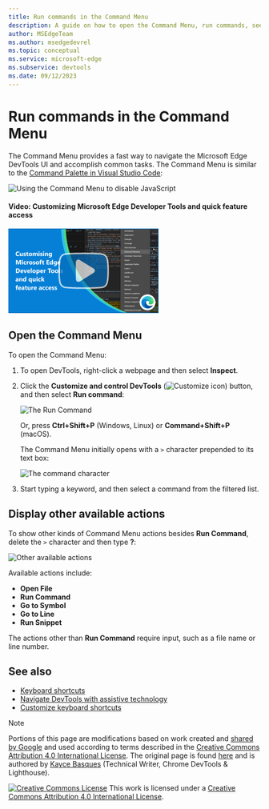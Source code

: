 ```yaml
---
title: Run commands in the Command Menu
description: A guide on how to open the Command Menu, run commands, see other actions, and more.
author: MSEdgeTeam
ms.author: msedgedevrel
ms.topic: conceptual
ms.service: microsoft-edge
ms.subservice: devtools
ms.date: 09/12/2023
---
```

<!-- Copyright Kayce Basques

   Licensed under the Apache License, Version 2.0 (the "License");
   you may not use this file except in compliance with the License.
   You may obtain a copy of the License at

       https://www.apache.org/licenses/LICENSE-2.0

   Unless required by applicable law or agreed to in writing, software
   distributed under the License is distributed on an "AS IS" BASIS,
   WITHOUT WARRANTIES OR CONDITIONS OF ANY KIND, either express or implied.
   See the License for the specific language governing permissions and
   limitations under the License.  -->
# Run commands in the Command Menu

The Command Menu provides a fast way to navigate the Microsoft Edge DevTools UI and accomplish common tasks.  The Command Menu is similar to the [Command Palette in Visual Studio Code](https://code.visualstudio.com/docs/getstarted/userinterface#_command-palette):

![Using the Command Menu to disable JavaScript](./index-images/command-menu-run-command-java.png)


<!-- ------------------------------ -->
#### Video: Customizing Microsoft Edge Developer Tools and quick feature access

[![Thumbnail image for video "Customizing Microsoft Edge Developer Tools and quick feature access"](./index-images/customize-devtools.png)](https://www.youtube.com/watch?v=ypRzEBYNptQ)


<!-- ====================================================================== -->
## Open the Command Menu

To open the Command Menu:

1. To open DevTools, right-click a webpage and then select **Inspect**.

1. Click the **Customize and control DevTools** (![Customize icon](./index-images/customize-devtools-icon.png)) button, and then select **Run command**:

   ![The Run Command](./index-images/command-menu-options-run-command.png)

   Or, press **Ctrl+Shift+P** (Windows, Linux) or **Command+Shift+P** (macOS).

   The Command Menu initially opens with a `>` character prepended to its text box:

   ![The command character](./index-images/command-menu-run-command.png)

1. Start typing a keyword, and then select a command from the filtered list.


<!-- ====================================================================== -->
## Display other available actions

To show other kinds of Command Menu actions besides **Run Command**, delete the `>` character and then type **?**:

![Other available actions](./index-images/command-menu-help.png)

Available actions include:
* **Open File**
* **Run Command**
* **Go to Symbol**
* **Go to Line**
* **Run Snippet**

The actions other than **Run Command** require input, such as a file name or line number.


<!-- ====================================================================== -->
## See also

* [Keyboard shortcuts](../shortcuts/index.md)
* [Navigate DevTools with assistive technology](../accessibility/navigation.md)
* [Customize keyboard shortcuts](../customize/shortcuts.md)


<!-- ====================================================================== -->
> [!NOTE]
> Portions of this page are modifications based on work created and [shared by Google](https://developers.google.com/terms/site-policies) and used according to terms described in the [Creative Commons Attribution 4.0 International License](https://creativecommons.org/licenses/by/4.0).
> The original page is found [here](https://developer.chrome.com/docs/devtools/command-menu/) and is authored by [Kayce Basques](https://developers.google.com/web/resources/contributors/kaycebasques) (Technical Writer, Chrome DevTools & Lighthouse).

[![Creative Commons License](../../media/cc-logo/88x31.png)](https://creativecommons.org/licenses/by/4.0)
This work is licensed under a [Creative Commons Attribution 4.0 International License](https://creativecommons.org/licenses/by/4.0).
